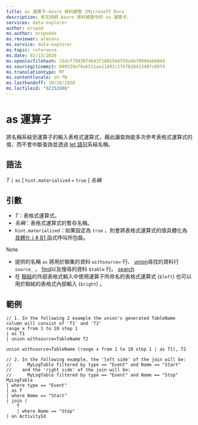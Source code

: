 ```yaml
---
title: as 運算子-Azure 資料總管 |Microsoft Docs
description: 本文說明 Azure 資料總管中的 as 運算子。
services: data-explorer
author: orspod
ms.author: orspodek
ms.reviewer: alexans
ms.service: data-explorer
ms.topic: reference
ms.date: 02/13/2020
ms.openlocfilehash: 15dcf79938f4b83f18055b6f59a9b70998ab6049
ms.sourcegitcommit: 608539af6ab511aa11d82c17b782641340fc8974
ms.translationtype: MT
ms.contentlocale: zh-TW
ms.lasthandoff: 10/20/2020
ms.locfileid: "92252806"
---
```

# <a name="as-operator"></a>as 運算子

將名稱系結至運算子的輸入表格式運算式，藉此讓查詢能多次參考表格式運算式的值，而不會中斷查詢並透過 [let 語句](letstatement.md)系結名稱。

## <a name="syntax"></a>語法

*T* `|` `as` [ `hint.materialized` `=` `true` ] *名稱*

## <a name="arguments"></a>引數

* *T*：表格式運算式。
* *名稱*：表格式運算式的暫存名稱。
* `hint.materialized`：如果設定為 `true` ，則會將表格式運算式的值具體化為 [具體化 ( # B1 ](./materializefunction.md) 函式呼叫所包裝。

> [!NOTE]
> * 提供的名稱 `as` 將用於聯集的資料 `withsource=` 行、 [union](./unionoperator.md)尋找的資料行 `source_` ， [find](./findoperator.md)以及搜尋的資料 `$table` 行。 [search](./searchoperator.md)
> * 在 [聯結](./joinoperator.md)的外部表格式輸入中使用運算子所命名的表格式運算式 (`$left`) 也可以用於聯結的表格式內部輸入 (`$right`) 。

## <a name="examples"></a>範例

```kusto
// 1. In the following 2 example the union's generated TableName column will consist of 'T1' and 'T2'
range x from 1 to 10 step 1 
| as T1 
| union withsource=TableName T2

union withsource=TableName (range x from 1 to 10 step 1 | as T1), T2

// 2. In the following example, the 'left side' of the join will be: 
//      MyLogTable filtered by type == "Event" and Name == "Start"
//    and the 'right side' of the join will be: 
//      MyLogTable filtered by type == "Event" and Name == "Stop"
MyLogTable  
| where type == "Event"
| as T
| where Name == "Start"
| join (
    T
    | where Name == "Stop"
) on ActivityId
```